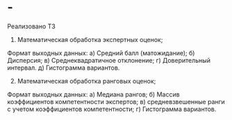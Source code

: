 # -
Реализовано ТЗ
1.	Математическая обработка экспертных оценок;


Формат выходных данных:
а) Средний балл (матожидание); 
б) Дисперсия;
в) Среднеквадратичное отклонение; 
г) Доверительный интервал. 
д) Гистограмма вариантов.


2.	Математическая обработка ранговых оценок;


Формат выходных данных:
а) Медиана рангов; 
б) Массив коэффициентов компетентности экспертов;
в) средневзвешенные ранги с учетом коэффициентов компетентности; 
г) Гистограмма вариантов. 

